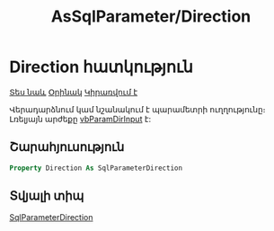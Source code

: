 ﻿---
layout: page
title: "AsSqlParameter/Direction"
---


# Direction հատկություն

[Տես նաև](../AsSqlParameter.md)  [Օրինակ](../../Examples/AsSqlCommand.md)  [Կիրառվում է](../AsSqlParameter.md) 

Վերադարձնում կամ նշանակում է պարամետրի ուղղությունը։ Լռելյայն արժեքը [vbParamDirInput](../../Constants/SqlParameterDirection.md) է:

## Շարահյուսություն

``` vb
Property Direction As SqlParameterDirection
```

## Տվյալի տիպ

[SqlParameterDirection](../../Constants/SqlParameterDirection.md)
